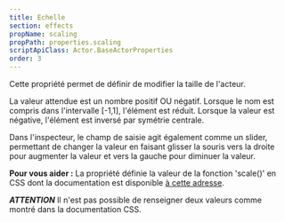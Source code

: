 ```yaml
---
title: Echelle
section: effects
propName: scaling
propPath: properties.scaling
scriptApiClass: Actor.BaseActorProperties
order: 3
---
```

Cette propriété permet de définir de modifier la taille de l'acteur.

La valeur attendue est un nombre positif OU négatif.
Lorsque le nom est compris dans l'intervalle [-1,1], l'élément est réduit.
Lorsque la valeur est négative, l'élément est inversé par symétrie centrale.

Dans l'inspecteur, le champ de saisie agit également comme un slider, permettant de changer la valeur en faisant glisser la souris vers la droite pour augmenter la valeur et vers la gauche pour diminuer la valeur.

**Pour vous aider :**
La propriété définie la valeur de la fonction 'scale()' en CSS dont la documentation est disponible [à cette adresse](https://developer.mozilla.org/fr/docs/Web/CSS/transform-function/scale()).

***ATTENTION***
Il n'est pas possible de renseigner deux valeurs comme montré dans la documentation CSS.
